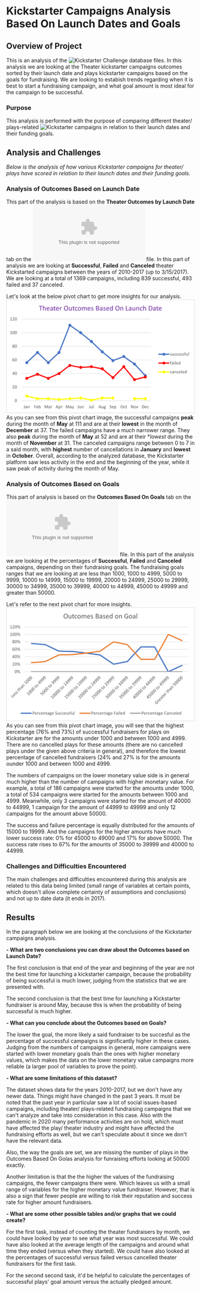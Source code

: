 # Kickstarter Campaigns Analysis Based On Launch Dates and Goals

## Overview of Project

This is an analysis of the ![Kickstarter Challenge database](https://github.com/TamaraGR/kickstarter-analysis) files. In this analysis we are looking at the Theater kickstarter campaigns outcomes sorted by their launch date and plays kickstarter campaigns based on the goals for fundraising. 
We are looking to estabish trends regarding when it is best to start a fundraising campaign, and what goal amount is most ideal for the campaign to be successful. 

### Purpose

This analysis is performed with the purpose of comparing different theater/ plays-related ![Kickstarter campaigns](https://www.kickstarter.com/) in relation to their launch dates and their funding goals.  

## Analysis and Challenges

*Below is the analysis of how various Kickstarter campaigns for theater/ plays have scored in relation to their launch dates and their funding goals.*

### Analysis of Outcomes Based on Launch Date

This part of the analysis is based on the **Theater Outcomes by Launch Date** tab on the ![Kickstarter Challenge database](https://github.com/TamaraGR/kickstarter-analysis/blob/main/Kickstarter_Challenge.zip) file. 
In this part of analysis we are looking at **Successful**, **Failed** and **Canceled** theater Kickstarted campaigns between the years of 2010-2017 (up to 3/15/2017). We are looking 
at a total of 1369 campaigns, including 839 successful, 493 failed and 37 canceled. 

Let's look at the below pivot chart to get more insights for our analysis. ![Theater_Outcomes_vs_Launch](https://github.com/TamaraGR/kickstarter-analysis/blob/main/Theater_Outcomes_vs_Launch.png) As you can see from this pivot chart image, 
the successful campaigns **peak** during the month of **May** at 111 and are at their **lowest** in the month of **December** at 37. The failed campaigns have a much narrower range. 
They also **peak** during the month of **May** at 52 and are at their **lowest* during the month of **November** at 31. The canceled campaigns range between 0 to 7 in a said month, 
with **highest** number of cancellations in **January** and **lowest** in **October**. Overall, according to the analyzed database, the Kickstarter platform saw less activity in the end and the beginning
of the year, while it saw peak of activity during the month of May. 

### Analysis of Outcomes Based on Goals

This part of analysis is based on the **Outcomes Based On Goals** tab on the ![Kickstarter Challenge database](https://github.com/TamaraGR/kickstarter-analysis/blob/main/Kickstarter_Challenge.zip) file.
In this part of the analysis we are looking at the percentages of **Successful**, **Failed** and **Canceled** campaigns, depending on their fundraising goals. The fundraising goals ranges that we are looking at are 
less than 1000, 1000 to 4999, 5000 to 9999, 10000 to 14999, 15000 to 19999, 20000 to 24999, 25000 to 29999, 30000 to 34999, 35000 to 39999, 40000 to 44999, 45000 to 49999 and greater than 50000.

Let's refer to the next pivot chart for more insights. ![Outcomes_vs_Goals](https://github.com/TamaraGR/kickstarter-analysis/blob/main/Outcomes_vs_Goals.png) As you can see from this pivot chart image, you will see that the highest percentage (76% and 73%) of successful fundraisers for plays on Kickstarter  are for the amounts  under 1000 and between 1000 and 4999.  
There are no cancelled plays for these amounts (there are no cancelled plays under the given above criteria in general), and therefore the lowest percentage of cancelled fundraisers (24% and 27% is for the amounts ounder 1000 and between 1000 and 4999. 

The numbers of campaigns on the lower monetary value side is in general much higher than the number of campaigns with higher monetary value. For example, a total of 186 campaigns were started for the amounts under 1000, a total of 534 campaigns were started 
for the amounts between 1000 and 4999. Meanwhile, only 3 campaigns were started for the amount of 40000 to 44999, 1 campaign for the amount of 44999 to 49999 and only 12 campaigns for the amount above 50000. 

The success and failure percentage is equally distributed for the amounts of 15000 to 19999. And the campaigns for the higher amounts have much lower success rate: 0% for 45000 to 49000 and 17% for above 50000. 
The success rate rises to 67% for the amounts of 35000 to 39999 and 40000 to 44999. 

### Challenges and Difficulties Encountered

The main challenges and difficulties encountered during this analysis are related to this data being limited (small range of variables at certain points, which doesn't allow complete certainty of assumptions and conclusions) and not up to date data (it ends in 2017). 

## Results

In the paragraph below we are looking at the conclusions of the Kickstarter campaigns analysis. 

**- What are two conclusions you can draw about the Outcomes based on Launch Date?**

The first conclusion is that end of the year and beginning of the year are not the best time for launching a kickstarter campaign, because the probability of being successful is much lower, judging from the statistics that we are presented with. 

The second conclusion is that the best time for launching a Kickstarter fundraiser is around May, because this is when the probability of being successful is much higher. 

**- What can you conclude about the Outcomes based on Goals?**

The lower the goal, the more likely a said fundraiser to be succesful as the percentage of successful campaigns is significantly higher in these cases. 
Judging from the numbers of campaigns in general, more campaigns were started with lower monetary goals than the ones with higher monetary values, which makes the data on the lower monetary value campaigns more reliable (a larger pool of variables to prove the point). 

**- What are some limitations of this dataset?**

The dataset shows data for the years 2010-2017, but we don't have any newer data. Things might have changed in the past 3 years. It must be noted that the past year in particular saw a lot of social issues-based campaigns, including theater/ plays-related fundraising campaigns that 
we can't analyze and take into consideration in this case. Also with the pandemic in 2020 many performance activities are on hold, which must have affected the play/ theater industry and might have affected the fundraising efforts as well, but we can't speculate about it since we don't have the relevant data. 

Also, the way the goals are set, we are missing the number of plays in the Outcomes Based On Golas analysis for funraising efforts looking at 50000 exactly. 
 
Another limitation is that the the higher the values of the fundraising campaigns, the fewer campaigns there were. Which leaves us with a small range of variables for the higher monetary value fundraiser. However, that is also a sign that fewer people are willing to risk their reputation and success rate for higher amount fundraisers. 

**- What are some other possible tables and/or graphs that we could create?**

For the first task, instead of counting the theater fundraisers by month, we could have looked by year to see what year was most successful. We could have also looked at the average length of the campaigns and around what time they ended (versus when they started).
We could have also looked at the percentages of successful versus failed versus cancelled theater fundraisers for the first task. 

For the second second task, it'd be helpful to calculate the percentages of successful  plays' goal amount versus the actually pledged amount.  


